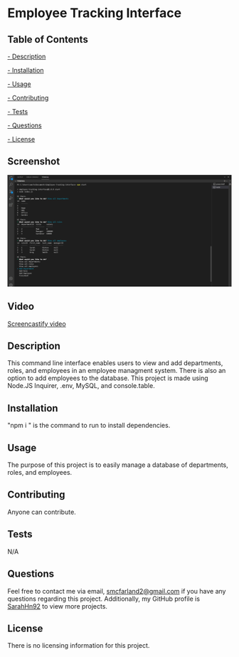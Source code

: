 # Employee Tracking Interface

  

  ## Table of Contents
   
   [ - Description](#description)
 
   [ - Installation](#installation)
 
   [ - Usage](#usage)
   
   [ - Contributing](#contributing)
   
   [ - Tests](#tests)
   
   [ - Questions](#questions)
  
   [ - License](#license)

   ## Screenshot
   ![Project Screenshot](./Assets/Screenshot.png)

   ## Video
   [Screencastify video](https://drive.google.com/file/d/1YasfDUslJY9X6bI8ytpyXEWDxDpijSBM/view)

 
   ## Description
  This command line interface enables users to view and add departments, roles, and employees in an employee managment system. There is also an option to add employees to the database. This project is made using Node.JS Inquirer, .env, MySQL, and console.table.
  
  
  ## Installation
 "npm i <module>" is the command to run to install dependencies.
 

  ## Usage
 The purpose of this project is to easily manage a database of departments, roles, and employees.
 
  
  ## Contributing
  Anyone can contribute.
 
  
  ## Tests
  N/A
  

  ## Questions
  Feel free to contact me via email, smcfarland2@gmail.com if you have any questions regarding this project. 
  Additionally, my GitHub profile is [SarahHn92](https://github.com/SarahHn92) to view more projects.

  ## License
  There is no licensing information for this project.